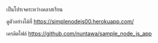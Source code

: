เป็นโปรเจคระหว่างคลาสเรียน

ดูตัวอย่างได้ที่ https://simplenodejs00.herokuapp.com/


เครดิตไฟล์ https://github.com/nuntawa/sample_node_js_app